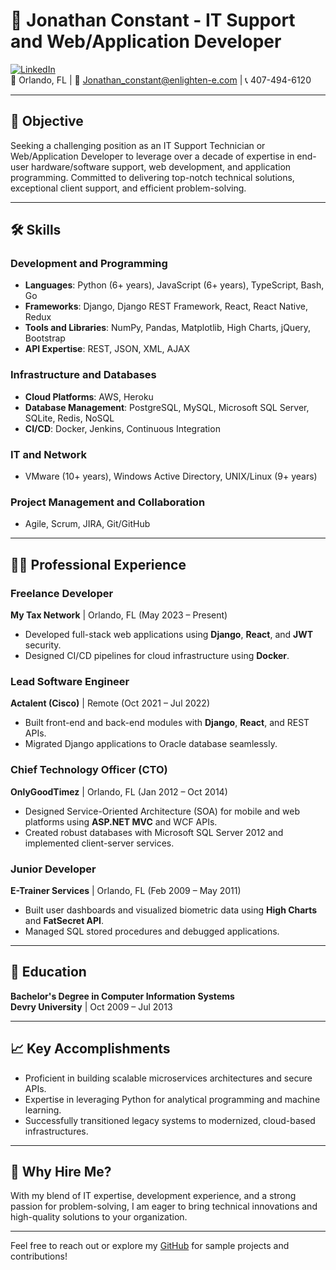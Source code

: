 # 💼 **Jonathan Constant - IT Support and Web/Application Developer**

[![LinkedIn](https://img.shields.io/badge/LinkedIn-Connect-blue)](https://linkedin.com/in/your-profile)  
📍 Orlando, FL | 📧 [Jonathan_constant@enlighten-e.com](mailto:Jonathan_constant@enlighten-e.com) | 📞 407-494-6120  

---

## 🎯 **Objective**

Seeking a challenging position as an IT Support Technician or Web/Application Developer to leverage over a decade of expertise in end-user hardware/software support, web development, and application programming. Committed to delivering top-notch technical solutions, exceptional client support, and efficient problem-solving.

---

## 🛠️ **Skills**

### **Development and Programming**
- **Languages**: Python (6+ years), JavaScript (6+ years), TypeScript, Bash, Go  
- **Frameworks**: Django, Django REST Framework, React, React Native, Redux  
- **Tools and Libraries**: NumPy, Pandas, Matplotlib, High Charts, jQuery, Bootstrap  
- **API Expertise**: REST, JSON, XML, AJAX  

### **Infrastructure and Databases**
- **Cloud Platforms**: AWS, Heroku  
- **Database Management**: PostgreSQL, MySQL, Microsoft SQL Server, SQLite, Redis, NoSQL  
- **CI/CD**: Docker, Jenkins, Continuous Integration  

### **IT and Network**
- VMware (10+ years), Windows Active Directory, UNIX/Linux (9+ years)  

### **Project Management and Collaboration**
- Agile, Scrum, JIRA, Git/GitHub  

---

## 🧑‍💻 **Professional Experience**

### **Freelance Developer**
**My Tax Network** | Orlando, FL (May 2023 – Present)  
- Developed full-stack web applications using **Django**, **React**, and **JWT** security.  
- Designed CI/CD pipelines for cloud infrastructure using **Docker**.  

### **Lead Software Engineer**  
**Actalent (Cisco)** | Remote (Oct 2021 – Jul 2022)  
- Built front-end and back-end modules with **Django**, **React**, and REST APIs.  
- Migrated Django applications to Oracle database seamlessly.  

### **Chief Technology Officer (CTO)**  
**OnlyGoodTimez** | Orlando, FL (Jan 2012 – Oct 2014)  
- Designed Service-Oriented Architecture (SOA) for mobile and web platforms using **ASP.NET MVC** and WCF APIs.  
- Created robust databases with Microsoft SQL Server 2012 and implemented client-server services.  

### **Junior Developer**  
**E-Trainer Services** | Orlando, FL (Feb 2009 – May 2011)  
- Built user dashboards and visualized biometric data using **High Charts** and **FatSecret API**.  
- Managed SQL stored procedures and debugged applications.  

---

## 📜 **Education**
**Bachelor's Degree in Computer Information Systems**  
**Devry University** | Oct 2009 – Jul 2013  

---

## 📈 **Key Accomplishments**
- Proficient in building scalable microservices architectures and secure APIs.  
- Expertise in leveraging Python for analytical programming and machine learning.  
- Successfully transitioned legacy systems to modernized, cloud-based infrastructures.  

---

## 🌟 **Why Hire Me?**
With my blend of IT expertise, development experience, and a strong passion for problem-solving, I am eager to bring technical innovations and high-quality solutions to your organization.

---

Feel free to reach out or explore my [GitHub](https://github.com/Jonathan-Constant) for sample projects and contributions!
